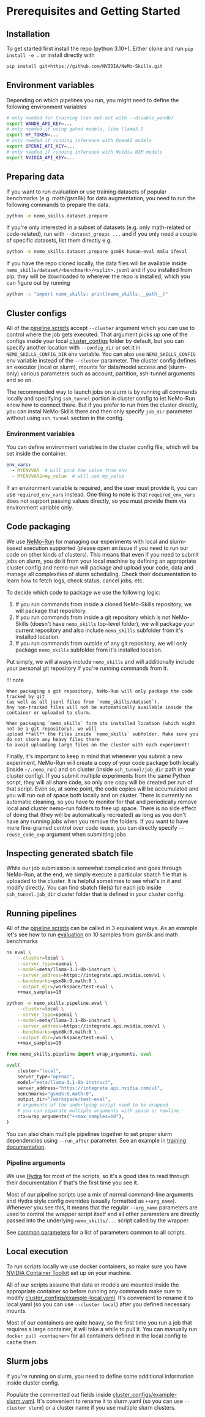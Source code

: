 # Prerequisites and Getting Started

<!-- TODO: this grew too long, we should split it into multiple pages -->

## Installation

To get started first install the repo (python 3.10+). Either clone and run `pip install -e .` or install directly with

```bash
pip install git+https://github.com/NVIDIA/NeMo-Skills.git
```

## Environment variables

Depending on which pipelines you run, you might need to define the following environment variables

``` bash
# only needed for training (can opt-out with --disable_wandb)
export WANDB_API_KEY=...
# only needed if using gated models, like llama3.1
export HF_TOKEN=...
# only needed if running inference with OpenAI models
export OPENAI_API_KEY=...
# only needed if running inference with Nvidia NIM models
export NVIDIA_API_KEY=...
```

## Preparing data

If you want to run evaluation or use training datasets of popular benchmarks (e.g. math/gsm8k) for data augmentation,
you need to run the following commands to prepare the data.

```bash
python -m nemo_skills.dataset.prepare
```

If you're only interested in a subset of datasets (e.g. only math-related or code-related), run with
`--dataset_groups ...` and if you only need a couple of specific datasets, list them directly e.g.

```bash
python -m nemo_skills.dataset.prepare gsm8k human-eval mmlu ifeval
```

If you have the repo cloned locally, the data files will be available inside `nemo_skills/dataset/<benchmark>/<split>.jsonl`
and if you installed from pip, they will be downloaded to wherever the repo is installed, which you can figure out by running

```bash
python -c "import nemo_skills; print(nemo_skills.__path__)"
```

## Cluster configs

All of the [pipeline scripts](https://github.com/NVIDIA/NeMo-Skills/tree/main/nemo_skills/pipeline) accept `--cluster` argument which you can use
to control where the job gets executed. That argument picks up one of the configs inside your local
[cluster_configs](https://github.com/NVIDIA/NeMo-Skills/tree/main/cluster_configs)
folder by default, but you can specify another location with `--config_dir` or set it in `NEMO_SKILLS_CONFIG_DIR` env variable.
You can also use `NEMO_SKILLS_CONFIG` env variable instead of the `--cluster` parameter.
The cluster config defines an executor (local or slurm), mounts for data/model access and (slurm-only) various parameters
such as account, partition, ssh-tunnel arguments and so on.

The recommended way to launch jobs on slurm is by running all commands locally and specifying `ssh_tunnel` portion in cluster config
to let NeMo-Run know how to connect there. But if you prefer to run from the cluster directly, you can instal NeMo-Skills there
and then only specify `job_dir` parameter without using `ssh_tunnel` section in the config.

### Environment variables

You can define environment variables in the cluster config file, which will be set inside the container.

```yaml
env_vars:
  - MYENVVAR  # will pick the value from env
  - MYENVVAR2=my_value  # will use my_value
```

If an environment variable is required, and the user must provide it, you can use `required_env_vars` instead. One thing to note is that `required_env_vars` does not support passing values directly, so you must provide them via environment variable only.

## Code packaging

We use [NeMo-Run](https://github.com/NVIDIA/NeMo-Run) for managing our experiments with local and slurm-based
execution supported (please open an issue if you need to run our code on other kinds of clusters).
This means that even if you need to submit jobs on slurm, you do it from your local machine by defining an
appropriate cluster config and nemo-run will package and upload your code, data and manage
all complexities of slurm scheduling. Check their documentation to learn how to fetch logs, check status,
cancel jobs, etc.

To decide which code to package we use the following logic:

1. If you run commands from inside a cloned NeMo-Skills repository, we will package that repository.
2. If you run commands from inside a git repository which is not NeMo-Skills (doesn't have `nemo_skills` top-level folder),
   we will package your current repository and also include `nemo_skills` subfolder from it's installed location.
3. If you run commands from outside of any git repository, we will only package `nemo_skills` subfolder from it's installed
   location.

Put simply, we will always include `nemo_skills` and will additionally include your personal git repository if you're
running commands from it.

!!! note

    When packaging a git repository, NeMo-Run will only package the code tracked by git
    (as well as all jsonl files from `nemo_skills/dataset`).
    Any non-tracked files will not be automatically available inside the container or uploaded to slurm.

    When packaging `nemo_skills` form its installed location (which might not be a git repository), we will
    upload **all** the files inside `nemo_skills` subfolder. Make sure you do not store any heavy files there
    to avoid uploading large files on the cluster with each experiment!

Finally, it's important to keep in mind that whenever you submit a new experiment, NeMo-Run will create a copy of your
code package both locally (inside `~/.nemo_run`) and on cluster (inside `ssh_tunnel/job_dir` path in your cluster config).
If you submit multiple experiments from the same Python script, they will all share code, so only one copy will be
created per run of that script. Even so, at some point, the code copies will be accumulated and you will run out of
space both locally and on cluster. There is currently no automatic cleaning, so you have to monitor for that and
periodically remove local and cluster nemo-run folders to free up space. There is no side effect of doing that (they will
be automatically recreated) as long as you don't have any running jobs when you remove the folders.
If you want to have more fine-grained control over code reuse, you can directly specify `--reuse_code_exp` argument when submitting jobs

## Inspecting generated sbatch file
While our job submission is somewhat complicated and goes through NeMo-Run, at the end, we simply execute a particular sbatch file
that is uploaded to the cluster. It is helpful sometimes to see what's in it and modify directly. You can find sbatch file(s)
for each job inside `ssh_tunnel.job_dir` cluster folder that is defined in your cluster config.

## Running pipelines

All of the [pipeline scripts](https://github.com/NVIDIA/NeMo-Skills/tree/main/nemo_skills/pipeline) can be called in 3 equivalent ways.
As an example let's see how to run [evaluation](../pipelines/evaluation.md) on 10 samples from gsm8k and math benchmarks

```bash title="ns command-line entrypoint"
ns eval \
    --cluster=local \
    --server_type=openai \
    --model=meta/llama-3.1-8b-instruct \
    --server_address=https://integrate.api.nvidia.com/v1 \
    --benchmarks=gsm8k:0,math:0 \
    --output_dir=/workspace/test-eval \
    ++max_samples=10
```

```bash title="calling python module directly"
python -m nemo_skills.pipeline.eval \
    --cluster=local \
    --server_type=openai \
    --model=meta/llama-3.1-8b-instruct \
    --server_address=https://integrate.api.nvidia.com/v1 \
    --benchmarks=gsm8k:0,math:0 \
    --output_dir=/workspace/test-eval \
    ++max_samples=10
```


```python title="using python api"
from nemo_skills.pipeline import wrap_arguments, eval

eval(
    cluster="local",
    server_type="openai",
    model="meta/llama-3.1-8b-instruct",
    server_address="https://integrate.api.nvidia.com/v1",
    benchmarks="gsm8k:0,math:0",
    output_dir="/workspace/test-eval",
    # arguments of the underlying script need to be wrapped
    # you can separate multiple arguments with space or newline
    ctx=wrap_arguments("++max_samples=10"),
)
```

You can also chain multiple pipelines together to set proper slurm dependencies using `--run_after` parameter.
See an example in [training documentation](../pipelines/training.md#chaining-pipelines-with-python).

### Pipeline arguments

We use [Hydra](https://hydra.cc/docs/1.3/intro/) for most of the scripts, so
it's a good idea to read through their documentation if that's the first time you see it.

Most of our pipeline scripts use a mix of normal command-line arguments and Hydra style config overrides
(usually formatted as `++arg_name`). Whenever you
see this, it means that the regular `--arg_name` parameters are used to control the wrapper script itself and
all other parameters are directly passed into the underlying `nemo_skills/...` script called by the wrapper.

See [common parameters](common-parameters.md) for a list of parameters common to all scripts.

## Local execution

To run scripts locally we use docker containers, so make sure you have
[NVIDIA Container Toolkit](https://docs.nvidia.com/datacenter/cloud-native/container-toolkit/latest/install-guide.html)
set up on your machine.

All of our scripts assume that data or models are mounted inside the appropriate container so before running any
commands make sure to modify
[cluster_configs/example-local.yaml](https://github.com/NVIDIA/NeMo-Skills/tree/main/cluster_configs/example-local.yaml).
It's convenient to rename it to local.yaml (so you can use `--cluster local`) after you defined necessary mounts.

Most of our containers are quite heavy, so the first time you run a job that requires a large container, it will take
a while to pull it. You can manually run `docker pull <container>` for all containers defined in the local config
to cache them.

## Slurm jobs

If you're running on slurm, you need to define some additional information inside cluster config.

Populate the commented out fields inside
[cluster_configs/example-slurm.yaml](https://github.com/NVIDIA/NeMo-Skills/tree/main/cluster_configs/example-slurm.yaml).
It's convenient to rename it to slurm.yaml (so you can use `--cluster slurm`) or a cluster name if you use multiple slurm clusters.
